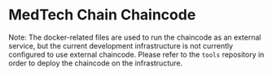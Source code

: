 # MedTech Chain Chaincode

Note: The docker-related files are used to run the chaincode as an external service, 
but the current development infrastructure is not currently configured to use external chaincode. 
Please refer to the `tools` repository in order to deploy the chaincode on the infrastructure.